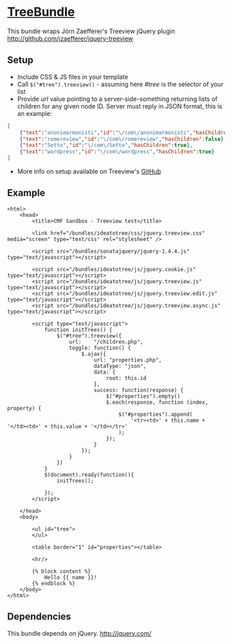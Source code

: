 # [TreeBundle](https://github.com/symfony-cmf/TreeBundle)

This bundle wraps Jörn Zaefferer's Treeview jQuery plugin
http://github.com/jzaefferer/jquery-treeview

## Setup

* Include CSS & JS files in your template
* Call `$("#tree").treeview()` - assuming here *#tree* is the selector of your list
* Provide *url* value pointing to a server-side-something returning lists of children for any given node ID.
Server must reply in JSON format, this is an example:
```json
[
    {"text":"anonimarmonisti","id":"\/com\/anonimarmonisti","hasChildren":true},
    {"text":"romereview","id":"\/com\/romereview","hasChildren":false},
    {"text":"5etto","id":"\/com\/5etto","hasChildren":true},
    {"text":"wordpress","id":"\/com\/wordpress","hasChildren":true}
]
```

* More info on setup available on Treeview's [GitHub](http://github.com/jzaefferer/jquery-treeview)

## Example

    <html>
        <head>
            <title>CMF Sandbox - Treeview test</title>

            <link href="/bundles/ideatotree/css/jquery.treeview.css" media="screen" type="text/css" rel="stylesheet" />

            <script src="/bundles/sonatajquery/jquery-1.4.4.js" type="text/javascript"></script>

            <script src="/bundles/ideatotree/js/jquery.cookie.js" type="text/javascript"></script>
            <script src="/bundles/ideatotree/js/jquery.treeview.js" type="text/javascript"></script>
            <script src="/bundles/ideatotree/js/jquery.treeview.edit.js" type="text/javascript"></script>
            <script src="/bundles/ideatotree/js/jquery.treeview.async.js" type="text/javascript"></script>

            <script type="text/javascript">
                function initTrees() {
                    $("#tree").treeview({
                        url:    "/children.php",
                        toggle: function() {
                            $.ajax({
                                url: "properties.php",
                                dataType: "json",
                                data: {
                                    root: this.id
                                },
                                success: function(response) {
                                    $("#properties").empty()
                                    $.each(response, function (index, property) {
                                        $("#properties").append(
                                            '<tr><td>' + this.name + '</td><td>' + this.value + '</td></tr>'
                                        );
                                    });
                                }
                            });
                        }
                    })
                }
                $(document).ready(function(){
                    initTrees();

                });
            </script>

        </head>
        <body>

            <ul id="tree">
            </ul>

            <table border="1" id="properties"></table>

            <hr/>

            {% block content %}
                Hello {{ name }}!
            {% endblock %}
        </body>
    </html>


## Dependencies

This bundle depends on jQuery.
http://jquery.com/